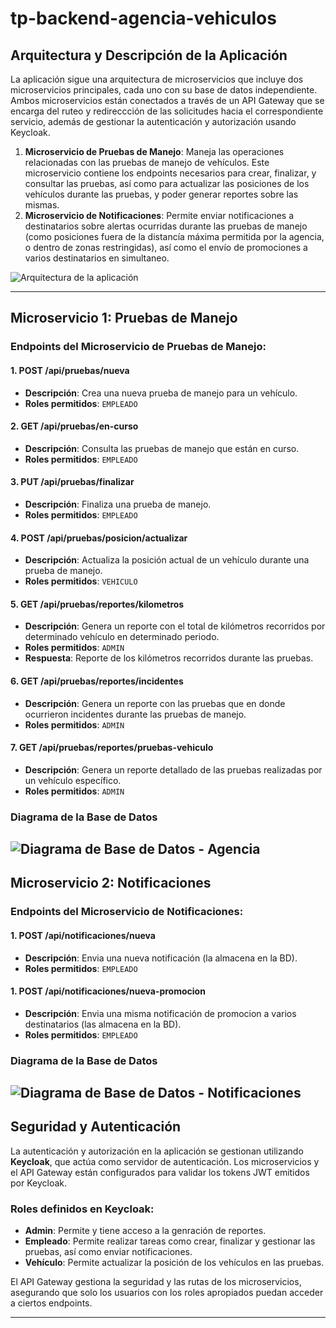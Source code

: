 # tp-backend-agencia-vehiculos

## Arquitectura y Descripción de la Aplicación

La aplicación sigue una arquitectura de microservicios que incluye dos microservicios principales, cada uno con su base de datos independiente. Ambos microservicios están conectados a través de un API Gateway que se encarga del ruteo y redireccción de las solicitudes hacia el correspondiente servicio, además de gestionar la autenticación y autorización usando Keycloak.

1. **Microservicio de Pruebas de Manejo**: Maneja las operaciones relacionadas con las pruebas de manejo de vehículos. Este microservicio contiene los endpoints necesarios para crear, finalizar, y consultar las pruebas, así como para actualizar las posiciones de los vehículos durante las pruebas, y poder generar reportes sobre las mismas.
2. **Microservicio de Notificaciones**: Permite enviar notificaciones a destinatarios sobre alertas ocurridas durante las pruebas de manejo (como posiciones fuera de la distancía máxima permitida por la agencia, o dentro de zonas restringidas), así como el envío de promociones a varios destinatarios en simultaneo. 

![Arquitectura de la aplicación](https://github.com/user-attachments/assets/cfdf4913-03a8-489b-82b4-3574e3d404c1)

---

## Microservicio 1: Pruebas de Manejo
### Endpoints del Microservicio de Pruebas de Manejo:

#### 1. **POST /api/pruebas/nueva**
   - **Descripción**: Crea una nueva prueba de manejo para un vehículo.
   - **Roles permitidos**: `EMPLEADO`

#### 2. **GET /api/pruebas/en-curso**
   - **Descripción**: Consulta las pruebas de manejo que están en curso.
   - **Roles permitidos**: `EMPLEADO`

#### 3. **PUT /api/pruebas/finalizar**
   - **Descripción**: Finaliza una prueba de manejo.
   - **Roles permitidos**: `EMPLEADO`

#### 4. **POST /api/pruebas/posicion/actualizar**
   - **Descripción**: Actualiza la posición actual de un vehículo durante una prueba de manejo.
   - **Roles permitidos**: `VEHICULO`

#### 5. **GET /api/pruebas/reportes/kilometros**
   - **Descripción**: Genera un reporte con el total de kilómetros recorridos por determinado vehículo en determinado periodo.
   - **Roles permitidos**: `ADMIN`
   - **Respuesta**: Reporte de los kilómetros recorridos durante las pruebas.

#### 6. **GET /api/pruebas/reportes/incidentes**
   - **Descripción**: Genera un reporte con las pruebas que en donde ocurrieron incidentes durante las pruebas de manejo.
   - **Roles permitidos**: `ADMIN`

#### 7. **GET /api/pruebas/reportes/pruebas-vehiculo**
   - **Descripción**: Genera un reporte detallado de las pruebas realizadas por un vehículo específico.
   - **Roles permitidos**: `ADMIN`

### Diagrama de la Base de Datos
![Diagrama de Base de Datos - Agencia](https://github.com/user-attachments/assets/62c2d0fb-06db-4410-917d-69041c9c9d51)
---

## Microservicio 2: Notificaciones
### Endpoints del Microservicio de Notificaciones:

#### 1. **POST /api/notificaciones/nueva**
   - **Descripción**: Envia una nueva notificación (la almacena en la BD).
   - **Roles permitidos**: `EMPLEADO`

#### 1. **POST /api/notificaciones/nueva-promocion**
   - **Descripción**: Envia una misma notificación de promocion a varios destinatarios (las almacena en la BD).
   - **Roles permitidos**: `EMPLEADO`

### Diagrama de la Base de Datos
![Diagrama de Base de Datos - Notificaciones](https://github.com/user-attachments/assets/d98b656d-9e19-4831-be4c-e8c18421bb61)
---

## Seguridad y Autenticación

La autenticación y autorización en la aplicación se gestionan utilizando **Keycloak**, que actúa como servidor de autenticación. Los microservicios y el API Gateway están configurados para validar los tokens JWT emitidos por Keycloak.

### Roles definidos en Keycloak:
- **Admin**: Permite y tiene acceso a la genración de reportes.
- **Empleado**: Permite realizar tareas como crear, finalizar y gestionar las pruebas, así como enviar notificaciones.
- **Vehículo**: Permite actualizar la posición de los vehículos en las pruebas.

El API Gateway gestiona la seguridad y las rutas de los microservicios, asegurando que solo los usuarios con los roles apropiados puedan acceder a ciertos endpoints.

---


